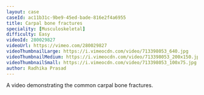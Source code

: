```yaml
---
layout: case
caseId: ac11b31c-9be9-45ed-bade-816e2f4a6955
title: Carpal bone fractures
speciality: [Musculoskeletal]
difficulty: Easy
videoId: 280029827
videoUrl: https://vimeo.com/280029827
videoThumbnailLarge: https://i.vimeocdn.com/video/713398053_640.jpg
videoThumbnailMedium: https://i.vimeocdn.com/video/713398053_200x150.jpg
videoThumbnailSmall: https://i.vimeocdn.com/video/713398053_100x75.jpg
author: Radhika Prasad
---
```


A video demonstrating the common carpal bone fractures.